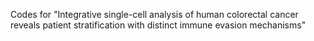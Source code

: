 Codes for "Integrative single-cell analysis of human colorectal cancer reveals patient stratification with distinct immune evasion mechanisms"
